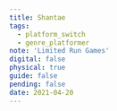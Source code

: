 ```yaml
---
title: Shantae
tags:
  - platform_switch
  - genre_platformer
note: 'Limited Run Games'
digital: false
physical: true
guide: false
pending: false
date: 2021-04-20
---
```

